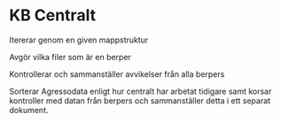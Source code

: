 # KB Centralt
 
Itererar genom en given mappstruktur

Avgör vilka filer som är en berper

Kontrollerar och sammanställer avvikelser från alla berpers

Sorterar Agressodata enligt hur centralt har arbetat tidigare samt korsar kontroller med datan från berpers och sammanställer detta i ett separat dokument.
